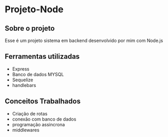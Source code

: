 <h1>Projeto-Node</h1>
<h2>Sobre o projeto</h2>
<p> Esse é um projeto sistema em backend desenvolvido por mim com Node.js </p>
<H2>Ferramentas utilizadas</H2>
<ul>
<li>Express</li>
<li>Banco de dados MYSQL</li>
<li>Sequelize</li>
<li>handlebars</li>
</ul>
<h2>Conceitos Trabalhados</h2>
<ul>
<li>Criação de rotas</li>
<li>conexão com banco de dados</li>
<li>programação assincrona</li>
<li>middlewares</li>
</ul>

